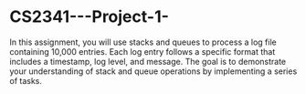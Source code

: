 # CS2341---Project-1-
In this assignment, you will use stacks and queues to process a log file containing 10,000 entries. Each log entry follows a specific format that includes a timestamp, log level, and message. The goal is to demonstrate your understanding of stack and queue operations by implementing a series of tasks.
